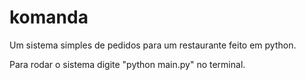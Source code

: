 # komanda

Um sistema simples de pedidos para um restaurante feito em python.

Para rodar o sistema digite "python main.py" no terminal.
